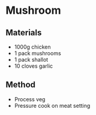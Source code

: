 # Mushroom
## Materials
* 1000g chicken
* 1 pack mushrooms
* 1 pack shallot
* 10 cloves garlic

## Method
* Process veg
* Pressure cook on meat setting
